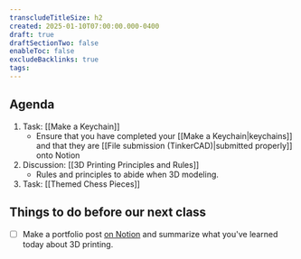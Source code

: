 ```yaml
---
transcludeTitleSize: h2
created: 2025-01-10T07:00:00.000-0400
draft: true
draftSectionTwo: false
enableToc: false
excludeBacklinks: true
tags:
---
```

## Agenda
1. Task: [[Make a Keychain]]
	- Ensure that you have completed your [[Make a Keychain|keychains]] and that they are [[File submission (TinkerCAD)|submitted properly]] onto Notion
2. Discussion: [[3D Printing Principles and Rules]]
	- Rules and principles to abide when 3D modeling.
3. Task: [[Themed Chess Pieces]]

## Things to do before our next class

- [ ] Make a portfolio post [on Notion](https://notion.so) and summarize what you've learned today about 3D printing.